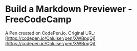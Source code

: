 # Build a Markdown Previewer - FreeCodeCamp

A Pen created on CodePen.io. Original URL: [https://codepen.io/Oaluiser/pen/XWBpqQj](https://codepen.io/Oaluiser/pen/XWBpqQj).

